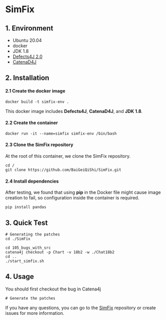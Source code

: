 # SimFix

## 1. Environment

- Ubuntu 20.04
- docker
- JDK 1.8
- [Defects4J 2.0](https://github.com/rjust/defects4j)
- [CatenaD4J](https://github.com/universetraveller/CatenaD4J.git)


## 2. Installation

#### 2.1 Create the docker image

```shell
docker build -t simfix-env .
```

This docker image includes **Defects4J**, **CatenaD4J**, and **JDK 1.8**.

#### 2.2 Create the container

```shell
docker run -it --name=simfix simfix-env /bin/bash
```

#### 2.3 Clone the SimFix repository

At the root of this container, we clone the SimFix repository.

```shell
cd /
git clone https://github.com/BaiGeiQiShi/SimFix.git
```

#### 2.4 Install dependencies
After testing, we found that using **pip** in the Docker file might cause image creation to fail, so configuration inside the container is required.
```shell
pip install pandas
```

## 3. Quick Test
```
# Generating the patches
cd ./SimFix

cd 105_bugs_with_src
catena4j checkout -p Chart -v 18b2 -w ./Chat18b2
cd ..
./start_simfix.sh
```


## 4. Usage
You should first checkout the bug in Catena4j
```
# Generate the patches

```

If you have any questions, you can go to the [SimFix](https://github.com/xgdsmileboy/SimFix.git) repository or create issues for more information.

